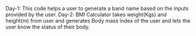 Day-1: This code helps a user to generate a band name based on the inputs provided by the user.
Day-2: BMI Calculator takes weight(Kgs) and height(m) from user and generates Body mass index of the user and lets the user know the status of their body.
